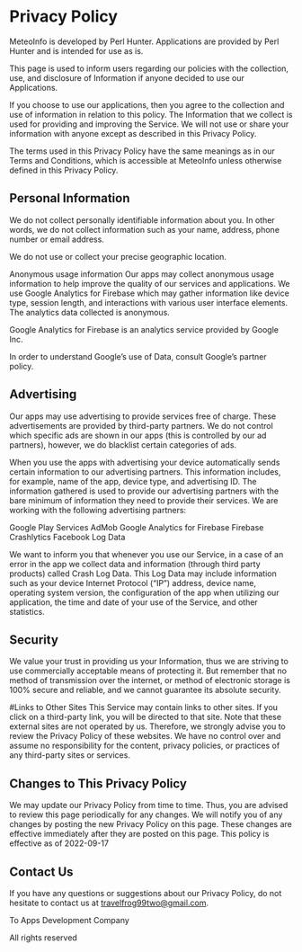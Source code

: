 
# Privacy Policy
MeteoInfo is developed by Perl Hunter. Applications are provided by Perl Hunter and is intended for use as is.

This page is used to inform users regarding our policies with the collection, use, and disclosure of Information if anyone decided to use our Applications.

If you choose to use our applications, then you agree to the collection and use of information in relation to this policy. The Information that we collect is used for providing and improving the Service. We will not use or share your information with anyone except as described in this Privacy Policy.

The terms used in this Privacy Policy have the same meanings as in our Terms and Conditions, which is accessible at MeteoInfo unless otherwise defined in this Privacy Policy.

## Personal Information
We do not collect personally identifiable information about you. In other words, we do not collect information such as your name, address, phone number or email address.

We do not use or collect your precise geographic location.

Anonymous usage information
Our apps may collect anonymous usage information to help improve the quality of our services and applications. We use Google Analytics for Firebase which may gather information like device type, session length, and interactions with various user interface elements. The analytics data collected is anonymous.

Google Analytics for Firebase is an analytics service provided by Google Inc.

In order to understand Google’s use of Data, consult Google’s partner policy.

## Advertising
Our apps may use advertising to provide services free of charge. These advertisements are provided by third-party partners. We do not control which specific ads are shown in our apps (this is controlled by our ad partners), however, we do blacklist certain categories of ads.

When you use the apps with advertising your device automatically sends certain information to our advertising partners. This information includes, for example, name of the app, device type, and advertising ID. The information gathered is used to provide our advertising partners with the bare minimum of information they need to provide their services. We are working with the following advertising partners:

Google Play Services
AdMob
Google Analytics for Firebase
Firebase Crashlytics
Facebook
Log Data

We want to inform you that whenever you use our Service, in a case of an error in the app we collect data and information (through third party products) called Crash Log Data. This Log Data may include information such as your device Internet Protocol (“IP”) address, device name, operating system version, the configuration of the app when utilizing our application, the time and date of your use of the Service, and other statistics.

## Security
We value your trust in providing us your Information, thus we are striving to use commercially acceptable means of protecting it. But remember that no method of transmission over the internet, or method of electronic storage is 100% secure and reliable, and we cannot guarantee its absolute security.

#Links to Other Sites
This Service may contain links to other sites. If you click on a third-party link, you will be directed to that site. Note that these external sites are not operated by us. Therefore, we strongly advise you to review the Privacy Policy of these websites. We have no control over and assume no responsibility for the content, privacy policies, or practices of any third-party sites or services.

## Changes to This Privacy Policy
We may update our Privacy Policy from time to time. Thus, you are advised to review this page periodically for any changes. We will notify you of any changes by posting the new Privacy Policy on this page. These changes are effective immediately after they are posted on this page. This policy is effective as of 2022-09-17

## Contact Us
If you have any questions or suggestions about our Privacy Policy, do not hesitate to contact us at travelfrog99two@gmail.com.

To Apps Development Company

All rights reserved

